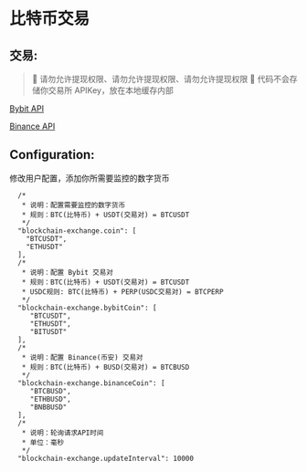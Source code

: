 # 比特币交易

## 交易:

> 📢 请勿允许提现权限、请勿允许提现权限、请勿允许提现权限
> 📢 代码不会存储你交易所 APIKey，放在本地缓存内部

[Bybit API](https://www.bybit.com/app/user/api-management)

[Binance API](https://www.binance.com/zh-CN/my/settings/api-management)

## Configuration:

修改用户配置，添加你所需要监控的数字货币

```
  /*
   * 说明：配置需要监控的数字货币
   * 规则：BTC(比特币) + USDT(交易对) = BTCUSDT
   */
  "blockchain-exchange.coin": [
    "BTCUSDT",
    "ETHUSDT"
  ],
  /*
   * 说明：配置 Bybit 交易对
   * 规则：BTC(比特币) + USDT(交易对) = BTCUSDT
   * USDC规则: BTC(比特币) + PERP(USDC交易对) = BTCPERP   
   */
  "blockchain-exchange.bybitCoin": [
     "BTCUSDT",
     "ETHUSDT",
     "BITUSDT"
  ],
  /*
   * 说明：配置 Binance(币安) 交易对
   * 规则：BTC(比特币) + BUSD(交易对) = BTCBUSD
   */
  "blockchain-exchange.binanceCoin": [
     "BTCBUSD",
     "ETHBUSD",
     "BNBBUSD"
  ],
  /*
   * 说明：轮询请求API时间
   * 单位：毫秒
   */
  "blockchain-exchange.updateInterval": 10000
```

